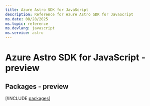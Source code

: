 ```yaml
---
title: Azure Astro SDK for JavaScript
description: Reference for Azure Astro SDK for JavaScript
ms.date: 08/28/2025
ms.topic: reference
ms.devlang: javascript
ms.service: astro
---
```

# Azure Astro SDK for JavaScript - preview
## Packages - preview
[!INCLUDE [packages](astro-index.md)]